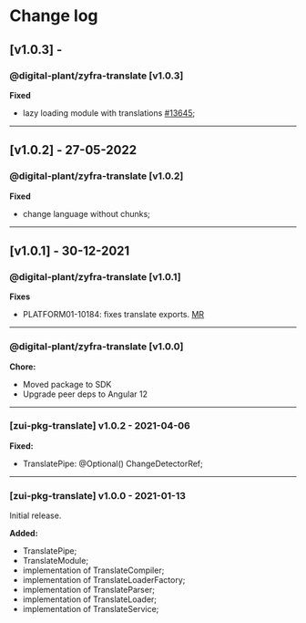 # Change log

## [v1.0.3] - 

### @digital-plant/zyfra-translate [v1.0.3]

**Fixed**

- lazy loading module with translations [#13645](https://jira.zyfra.com/browse/PLATFORM01-13645);

---

## [v1.0.2] - 27-05-2022

### @digital-plant/zyfra-translate [v1.0.2]

**Fixed**

- change language without chunks;

---

## [v1.0.1] - 30-12-2021
### @digital-plant/zyfra-translate [v1.0.1]

**Fixes**

- PLATFORM01-10184: fixes translate exports. [MR](https://gitdp.zyfra.com/digital-plant/ui-platform/frontend/sdk/-/merge_requests/69)

---

### @digital-plant/zyfra-translate [v1.0.0]

**Chore:**
- Moved package to SDK
- Upgrade peer deps to Angular 12


---

### [zui-pkg-translate] v1.0.2 - 2021-04-06

**Fixed:**
- TranslatePipe: @Optional() ChangeDetectorRef;

---

### [zui-pkg-translate] v1.0.0 - 2021-01-13

Initial release.

**Added:**
- TranslatePipe;
- TranslateModule;
- implementation of TranslateCompiler;
- implementation of TranslateLoaderFactory;
- implementation of TranslateParser;
- implementation of TranslateLoader;
- implementation of TranslateService;
